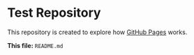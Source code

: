 # Test Repository

This repository is created to explore how [GitHub Pages](https://pages.github.com) works.

**This file:** `README.md`